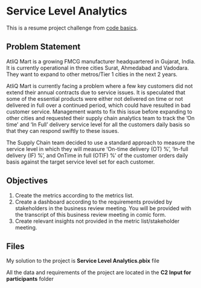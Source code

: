 <h1> Service Level Analytics </h1>
<p> This is a resume project challenge from <a href="https://codebasics.io/challenge/codebasics-resume-project-challenge/5">code basics</a>.</p>
<h2>Problem Statement</h2>
<p>AtliQ Mart is a growing FMCG manufacturer headquartered in Gujarat, India. It is currently operational in three cities Surat, Ahmedabad and Vadodara. They want to expand to other metros/Tier 1 cities in the next 2 years.

AtliQ Mart is currently facing a problem where a few key customers did not extend their annual contracts due to service issues. It is speculated that some of the essential products were either not delivered on time or not delivered in full over a continued period, which could have resulted in bad customer service. Management wants to fix this issue before expanding to other cities and requested their supply chain analytics team to track the ’On time’ and ‘In Full’ delivery service level for all the customers daily basis so that they can respond swiftly to these issues.

The Supply Chain team decided to use a standard approach to measure the service level in which they will measure ‘On-time delivery (OT) %’, ‘In-full delivery (IF) %’, and OnTime in full (OTIF) %’ of the customer orders daily basis against the target service level set for each customer.</p>

<h2>Objectives</h2>
<ol>
  <li>Create the metrics according to the metrics list.</li>
  <li>Create a dashboard according to the requirements provided by stakeholders in the business review meeting. You will be provided with the transcript of this business review meeting in comic form.</li>
  <li>Create relevant insights not provided in the metric list/stakeholder meeting.</li>
</ol>

<h2>Files</h2>
<p> My solution to the project is <strong>Service Level Analytics.pbix</strong> file</p>
<p>All the data and requirements of the project are located in the <strong>C2 Input for participants</strong> folder</p>






